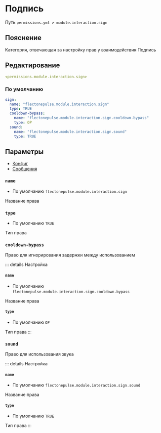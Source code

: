 # Подпись
Путь `permissions.yml > module.interaction.sign`

## Пояснение
Категория, отвечающая за настройку прав у взаимодействия Подпись

## Редактирование
```yaml
<permissions.module.interaction.sign>
```

### По умолчанию
```yaml
sign:
  name: "flectonepulse.module.interaction.sign"
  type: TRUE
  cooldown-bypass:
    name: "flectonepulse.module.interaction.sign.cooldown.bypass"
    type: OP
  sound:
    name: "flectonepulse.module.interaction.sign.sound"
    type: TRUE
```

## Параметры

- [Конфиг](/en/config/module/interaction/sign/)
- [Сообщения](/en/messages/ru_ru/module/interaction/sign/)

### `name`
- По умолчанию `flectonepulse.module.interaction.sign`

Название права

### `type`
- По умолчанию `TRUE`

Тип права

### `cooldown-bypass`

Право для игнорирования задержки между использованием

::: details Настройка
#### `name`
- По умолчанию `flectonepulse.module.interaction.sign.cooldown.bypass`

Название права

#### `type`
- По умолчанию `OP`

Тип права
:::

### `sound`

Право для использования звука

::: details Настройка
#### `name`
- По умолчанию `flectonepulse.module.interaction.sign.sound`

Название права

#### `type`
- По умолчанию `TRUE`

Тип права
:::

<!--@include: @/en/parts/permission.md-->


